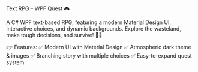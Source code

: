 Text RPG – WPF Quest 🎮

A C# WPF text-based RPG, featuring a modern Material Design UI, interactive choices, and dynamic backgrounds. Explore the wasteland, make tough decisions, and survive! 🚀💥

👉 Features:
✅ Modern UI with Material Design
✅ Atmospheric dark theme & images
✅ Branching story with multiple choices
✅ Easy-to-expand quest system
